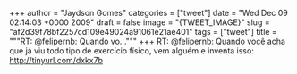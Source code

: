 
+++
author = "Jaydson Gomes"
categories = ["tweet"]
date = "Wed Dec 09 02:14:03 +0000 2009"
draft = false
image = "{TWEET_IMAGE}"
slug = "af2d39f78bf2257cd109e49024a91061e21ae401"
tags = ["tweet"]
title = """RT: @felipernb: Quando vo..."""
+++
RT: @felipernb: Quando você acha que já viu todo tipo de exercício físico, vem alguém e inventa isso: http://tinyurl.com/dxkx7b
